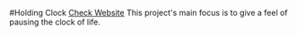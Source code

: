 #Holding Clock
[Check Website](https://github.com/keshavcodex/pausethemoment.git) 
This project's main focus is to give a feel of pausing the clock of life.